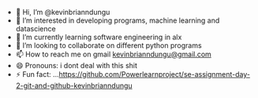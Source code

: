 - 👋 Hi, I’m @kevinbrianndungu
- 👀 I’m interested in developing programs, machine learning and datascience
- 🌱 I’m currently learning software engineering in alx 
- 💞️ I’m looking to collaborate on different python programs
- 📫 How to reach me on gmail kevinbrianndungu@gmail.com
- 😄 Pronouns: i dont deal with this shit 
- ⚡ Fun fact: ...https://github.com/Powerlearnproject/se-assignment-day-2-git-and-github-kevinbrianndungu

<!---
kevinbrianndungu/kevinbrianndungu is a ✨ special ✨ repository because its `README.md` (this file) appears on your GitHub profile.
You can click the Preview link to take a look at your changes.
--->
